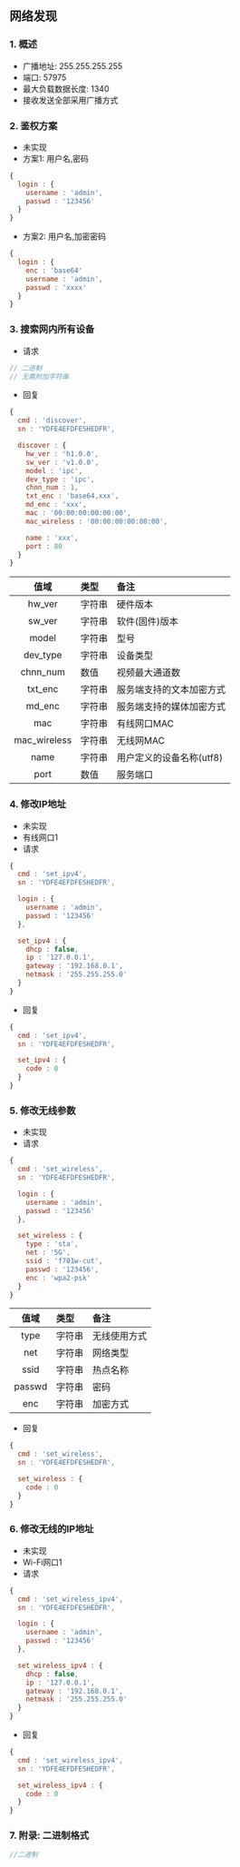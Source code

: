 ## 网络发现

### 1. 概述

* 广播地址: 255.255.255.255
* 端口: 57975
* 最大负载数据长度: 1340
* 接收发送全部采用广播方式

### 2. 鉴权方案

* 未实现
* 方案1: 用户名,密码

```javascript
{
  login : {
    username : 'admin',
    passwd : '123456'
  }
}
```

* 方案2: 用户名,加密密码

```javascript
{
  login : {
    enc : 'base64'
    username : 'admin',
    passwd : 'xxxx'
  }
}
```


### 3. 搜索网内所有设备

* 请求

```javascript
// 二进制
// 无需附加字符串
```

* 回复

```javascript
{
  cmd : 'discover',
  sn : 'YDFE4EFDFESHEDFR',

  discover : {
    hw_ver : 'h1.0.0',
    sw_ver : 'v1.0.0',
    model : 'ipc',
    dev_type : 'ipc',
    chnn_num : 1,
    txt_enc : 'base64,xxx',
    md_enc : 'xxx',
    mac : '00:00:00:00:00:00',
    mac_wireless : '00:00:00:00:00:00',

    name : 'xxx',
    port : 80
  }
}
```

|  值域     | 类型       |   备注    |
|:---------:|:--------- |:--------- |
| hw_ver    | 字符串     | 硬件版本 |
| sw_ver    | 字符串     | 软件(固件)版本 |
| model     | 字符串     | 型号 |
| dev_type  | 字符串     | 设备类型 |
| chnn_num  | 数值       | 视频最大通道数 |
| txt_enc   | 字符串     | 服务端支持的文本加密方式 |
| md_enc    | 字符串     | 服务端支持的媒体加密方式 |
| mac       | 字符串     | 有线网口MAC |
| mac_wireless | 字符串  | 无线网MAC |
| name      | 字符串     | 用户定义的设备名称(utf8) |
| port      | 数值       | 服务端口 |

### 4. 修改IP地址

* 未实现
* 有线网口1
* 请求

```javascript
{
  cmd : 'set_ipv4',
  sn : 'YDFE4EFDFESHEDFR',

  login : {
    username : 'admin',
    passwd : '123456'
  },

  set_ipv4 : {
    dhcp : false,
    ip : '127.0.0.1',
    gateway : '192.168.0.1',
    netmask : '255.255.255.0'
  }
}
```

* 回复

```javascript
{
  cmd : 'set_ipv4',
  sn : 'YDFE4EFDFESHEDFR',

  set_ipv4 : {
    code : 0
  }
}
```

### 5. 修改无线参数

* 未实现
* 请求

```javascript
{
  cmd : 'set_wireless',
  sn : 'YDFE4EFDFESHEDFR',

  login : {
    username : 'admin',
    passwd : '123456'
  },

  set_wireless : {
    type : 'sta',
    net : '5G',
    ssid : 'f701w-cut',
    passwd : '123456',
    enc : 'wpa2-psk'
  }
}
```

|  值域     | 类型       |   备注    |
|:---------:|:--------- |:--------- |
| type      | 字符串     | 无线使用方式 |
| net       | 字符串     | 网络类型 |
| ssid      | 字符串     | 热点名称 |
| passwd    | 字符串     | 密码 |
| enc       | 字符串     | 加密方式 |

* 回复

```javascript
{
  cmd : 'set_wireless',
  sn : 'YDFE4EFDFESHEDFR',

  set_wireless : {
    code : 0
  }
}
```

### 6. 修改无线的IP地址

* 未实现
* Wi-Fi网口1
* 请求

```javascript
{
  cmd : 'set_wireless_ipv4',
  sn : 'YDFE4EFDFESHEDFR',

  login : {
    username : 'admin',
    passwd : '123456'
  },

  set_wireless_ipv4 : {
    dhcp : false,
    ip : '127.0.0.1',
    gateway : '192.168.0.1',
    netmask : '255.255.255.0'
  }
}
```

* 回复

```javascript
{
  cmd : 'set_wireless_ipv4',
  sn : 'YDFE4EFDFESHEDFR',

  set_wireless_ipv4 : {
    code : 0
  }
}
```

### 7. 附录: 二进制格式

```javascript
//二进制
```
